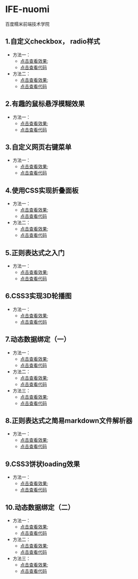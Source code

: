 # IFE-nuomi
百度糯米前端技术学院

## 1.自定义checkbox， radio样式
* 方法一：
	* [点击查看效果](https://fareeha666.github.io/IFE-nuomi/task1.html);
	* [点击查看代码](https://github.com/Fareeha666/IFE-nuomi/blob/master/task1.html)
* 方法二：
	* [点击查看效果](https://fareeha666.github.io/IFE-nuomi/task1-1.html);
	* [点击查看代码](https://github.com/Fareeha666/IFE-nuomi/blob/master/task1-1.html)

## 2.有趣的鼠标悬浮模糊效果
* 方法一：
	* [点击查看效果](https://fareeha666.github.io/IFE-nuomi/task2.html);
	* [点击查看代码](https://github.com/Fareeha666/IFE-nuomi/blob/master/task2.html)

## 3.自定义网页右键菜单
* 方法一：
	* [点击查看效果](https://fareeha666.github.io/IFE-nuomi/task3.html);
	* [点击查看代码](https://github.com/Fareeha666/IFE-nuomi/blob/master/task3.html)

## 4.使用CSS实现折叠面板
* 方法一：
	* [点击查看效果](https://fareeha666.github.io/IFE-nuomi/task4.html);
	* [点击查看代码](https://github.com/Fareeha666/IFE-nuomi/blob/master/task4.html)
* 方法二：
	* [点击查看效果](https://fareeha666.github.io/IFE-nuomi/task4-1.html);
	* [点击查看代码](https://github.com/Fareeha666/IFE-nuomi/blob/master/task4-1.html)

## 5.正则表达式之入门
* 方法一：
	* [点击查看效果](https://fareeha666.github.io/IFE-nuomi/task5.html);
	* [点击查看代码](https://github.com/Fareeha666/IFE-nuomi/blob/master/task5.html)

## 6.CSS3实现3D轮播图
* 方法一：
	* [点击查看效果](https://fareeha666.github.io/IFE-nuomi/task6.html);
	* [点击查看代码](https://github.com/Fareeha666/IFE-nuomi/blob/master/task6.html)

## 7.动态数据绑定（一）
* 方法一：
	* [点击查看效果](https://fareeha666.github.io/IFE-nuomi/task7.html);
	* [点击查看代码](https://github.com/Fareeha666/IFE-nuomi/blob/master/task7.html)
* 方法二：
	* [点击查看效果](https://fareeha666.github.io/IFE-nuomi/task7-1.html);
	* [点击查看代码](https://github.com/Fareeha666/IFE-nuomi/blob/master/task7-1.html)
* 方法三：
	* [点击查看效果](https://fareeha666.github.io/IFE-nuomi/task7-2.html);
	* [点击查看代码](https://github.com/Fareeha666/IFE-nuomi/blob/master/task7-2.html)

## 8.正则表达式之简易markdown文件解析器
* 方法一：
	* [点击查看效果](https://fareeha666.github.io/IFE-nuomi/task8/index.html);
	* [点击查看代码](https://github.com/Fareeha666/IFE-nuomi/blob/master/task8/index.html)

## 9.CSS3饼状loading效果
* 方法一：
	* [点击查看效果](https://fareeha666.github.io/IFE-nuomi/task9.html);
	* [点击查看代码](https://github.com/Fareeha666/IFE-nuomi/blob/master/task9.html)

## 10.动态数据绑定（二）
* 方法一：
	* [点击查看效果](https://fareeha666.github.io/IFE-nuomi/task10.html);
	* [点击查看代码](https://github.com/Fareeha666/IFE-nuomi/blob/master/task10.html)
* 方法二：
	* [点击查看效果](https://fareeha666.github.io/IFE-nuomi/task10-1.html);
	* [点击查看代码](https://github.com/Fareeha666/IFE-nuomi/blob/master/task10-1.html)
* 方法三：
	* [点击查看效果](https://fareeha666.github.io/IFE-nuomi/task10-2.html);
	* [点击查看代码](https://github.com/Fareeha666/IFE-nuomi/blob/master/task10-2.html)
